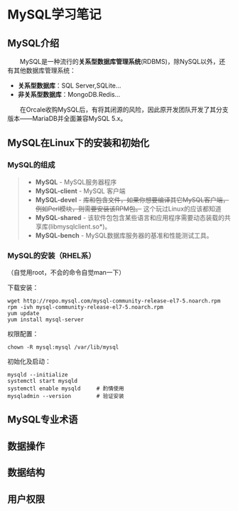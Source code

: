 # MySQL学习笔记

## MySQL介绍

&emsp;&emsp;MySQL是一种流行的**关系型数据库管理系统**(RDBMS)，除NySQL以外，还有其他数据库管理系统：

- **关系型数据库**：SQL Server,SQLite...
- **非关系型数据库**：MongoDB.Redis...

&emsp;&emsp;在Orcale收购MySQL后，有将其闭源的风险，因此原开发团队开发了其分支版本——MariaDB并全面兼容MySQL 5.x。

## MySQL在Linux下的安装和初始化

### MySQL的组成

> - **MySQL** - MySQL服务器程序
> - **MySQL-client** - MySQL 客户端
> - **MySQL-devel** - ~~库和包含文件，如果你想要编译其它MySQL客户端，例如Perl模块，则需要安装该RPM包。~~ 这个玩过Linux的应该都知道
> - **MySQL-shared** - 该软件包包含某些语言和应用程序需要动态装载的共享库(libmysqlclient.so*)。
> - **MySQL-bench** - MySQL数据库服务器的基准和性能测试工具。

### MySQL的安装（RHEL系）

（自觉用root，不会的命令自觉man一下）

下载安装：

```shell
wget http://repo.mysql.com/mysql-community-release-el7-5.noarch.rpm
rpm -ivh mysql-community-release-el7-5.noarch.rpm
yum update
yum install mysql-server
```

权限配置：

```shell
chown -R mysql:mysql /var/lib/mysql
```

初始化及启动：

```shell
mysqld --initialize
systemctl start mysqld
systemctl enable mysqld		# 酌情使用
mysqladmin --version		# 验证安装
```

## MySQL专业术语



## 数据操作

## 数据结构

## 用户权限

